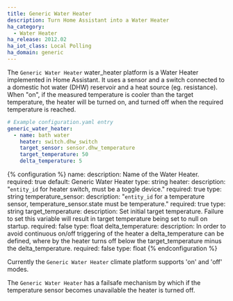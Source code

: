 ```yaml
---
title: Generic Water Heater
description: Turn Home Assistant into a Water Heater
ha_category:
  - Water Heater
ha_release: 2012.02
ha_iot_class: Local Polling
ha_domain: generic
---
```


The `Generic Water Heater` water_heater platform is a Water Heater implemented in Home Assistant. It uses a sensor and a switch connected to a domestic hot water (DHW) reservoir and a heat source (eg. resistance). When "on", if the measured temperature is cooler than the target temperature, the heater will be turned on, and turned off when the required temperature is reached. 

```yaml
# Example configuration.yaml entry
generic_water_heater:
  - name: bath water
    heater: switch.dhw_switch
    target_sensor: sensor.dhw_temperature
    target_temperature: 50
    delta_temperature: 5
```

{% configuration %}
name:
  description: Name of the Water Heater.
  required: true
  default: Generic Water Heater
  type: string
heater:
  description: "`entity_id` for heater switch, must be a toggle device."
  required: true
  type: string
temperature_sensor:
  description: "`entity_id` for a temperature sensor, temperature_sensor.state must be temperature."
  required: true
  type: string
target_temperature:
  description: Set initial target temperature. Failure to set this variable will result in target temperature being set to null on startup.
  required: false
  type: float
delta_temperature:
  description: In order to avoid continuous on/off triggering of the heater a delta_temperature can be defined, where by the heater turns off below the target_temperature minus the delta_temperature.
  required: false
  type: float
{% endconfiguration %}

Currently the `Generic Water Heater` climate platform supports 'on' and 'off' modes. 

The `Generic Water Heater` has a failsafe mechanism by which if the temperature sensor becomes unavailable the heater is turned off.